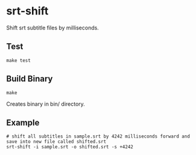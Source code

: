 srt-shift
=========
Shift srt subtitle files by milliseconds.

## Test
```shell
make test
```

## Build Binary
```shell
make
```
Creates binary in bin/ directory.

## Example 
```shell
# shift all subtitles in sample.srt by 4242 milliseconds forward and save into new file called shifted.srt
srt-shift -i sample.srt -o shifted.srt -s +4242
```

